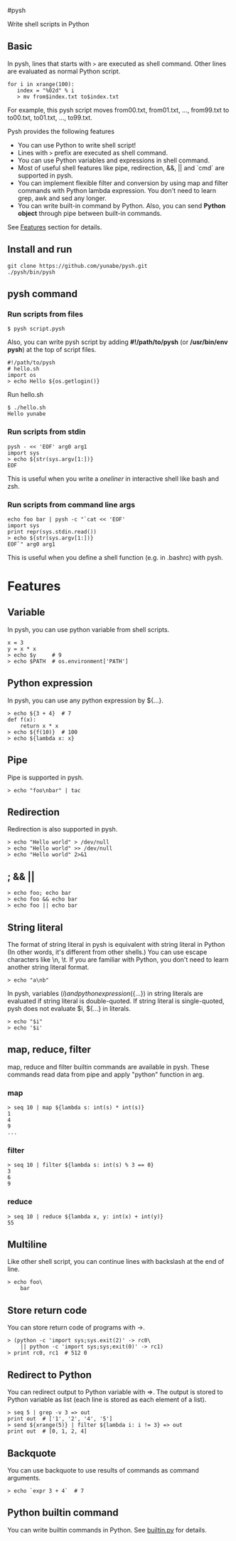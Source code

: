 #pysh

Write shell scripts in Python

## Basic
In pysh, lines that starts with `>` are executed as shell command.
Other lines are evaluated as normal Python script.

    for i in xrange(100):
       index = "%02d" % i
       > mv from$index.txt to$index.txt

For example, this pysh script moves from00.txt, from01.txt, …, from99.txt to
to00.txt, to01.txt, …, to99.txt.

Pysh provides the following features

* You can use Python to write shell script!
* Lines with `>` prefix are executed as shell command.
* You can use Python variables and expressions in shell command.
* Most of useful shell features like pipe, redirection,
  &&, || and \`cmd\` are supported in pysh.
* You can implement flexible filter and conversion by using
  map and filter commands with Python lambda expression.
  You don't need to learn grep, awk and sed any longer.
* You can write built-in command by Python.
  Also, you can send **Python object** through pipe between built-in commands.

See [Features](#features) section for details.
    
## Install and run

    git clone https://github.com/yunabe/pysh.git
    ./pysh/bin/pysh

## pysh command
### Run scripts from files

    $ pysh script.pysh

Also, you can write pysh script by adding **#!/path/to/pysh**
(or **/usr/bin/env pysh**) at the top of script files.

    #!/path/to/pysh
    # hello.sh
    import os
    > echo Hello ${os.getlogin()}

Run hello.sh

    $ ./hello.sh
    Hello yunabe

### Run scripts from stdin

    pysh - << 'EOF' arg0 arg1
    import sys
    > echo ${str(sys.argv[1:])}
    EOF

This is useful when you write a *oneliner* in interactive shell like bash and zsh.

### Run scripts from command line args

    echo foo bar | pysh -c "`cat << 'EOF'
    import sys
    print repr(sys.stdin.read())
    > echo ${str(sys.argv[1:])}
    EOF`" arg0 arg1
    
This is useful when you define a shell function (e.g. in .bashrc) with pysh.

# <a name="features">Features</a>
## Variable
In pysh, you can use python variable from shell scripts.

    x = 3
    y = x * x
    > echo $y     # 9
    > echo $PATH  # os.environment['PATH']

## Python expression
In pysh, you can use any python expression by ${…}.

    > echo ${3 + 4}  # 7
    def f(x):
        return x * x
    > echo ${f(10)}  # 100
    > echo ${lambda x: x}

## Pipe
Pipe is supported in pysh.

    > echo "foo\nbar" | tac

## Redirection
Redirection is also supported in pysh.

    > echo "Hello world" > /dev/null
    > echo "Hello world" >> /dev/null
    > echo "Hello world" 2>&1

## ; && ||

    > echo foo; echo bar
    > echo foo && echo bar
    > echo foo || echo bar

## String literal
The format of string literal in pysh is equivalent with
string literal in Python
(In other words, it's different from other shells.)
You can use escape characters like \n, \t.
If you are familiar with Python, you don't need to learn another
string literal format.

    > echo "a\nb"

In pysh, variables ($i) and python expression (${…}) in string literals
are evaluated if string literal is double-quoted.
If string literal is single-quoted, pysh does not evaluate $i, ${…} in literals.
    
    > echo "$i"
    > echo '$i'

## map, reduce, filter
map, reduce and filter builtin commands are available in pysh.
These commands read data from pipe and apply "python" function in arg.

### map

    > seq 10 | map ${lambda s: int(s) * int(s)}
    1
    4
    9
    ...

### filter

    > seq 10 | filter ${lambda s: int(s) % 3 == 0}
    3
    6
    9

### reduce

    > seq 10 | reduce ${lambda x, y: int(x) + int(y)}
    55

## Multiline
Like other shell script, you can continue lines
with backslash at the end of line.

    > echo foo\
        bar

## Store return code
You can store return code of programs with ->.

    > (python -c 'import sys;sys.exit(2)' -> rc0\
        || python -c 'import sys;sys;exit(0)' -> rc1)
    > print rc0, rc1  # 512 0

## Redirect to Python
You can redirect output to Python variable with =>.
The output is stored to Python variable as list
(each line is stored as each element of a list).

    > seq 5 | grep -v 3 => out
    print out  # ['1', '2', '4', '5']
    > send ${xrange(5)} | filter ${lambda i: i != 3} => out
    print out  # [0, 1, 2, 4]
    
## Backquote
You can use backquote to use results of commands as command arguments.

    > echo `expr 3 + 4`  # 7
    
## Python builtin command
You can write builtin commands in Python.
See [builtin.py](https://github.com/yunabe/pysh/blob/master/pysh/shell/builtin.py)
for details.
